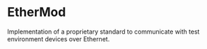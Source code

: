# EtherMod
Implementation of a proprietary standard to communicate with test environment devices over Ethernet.
